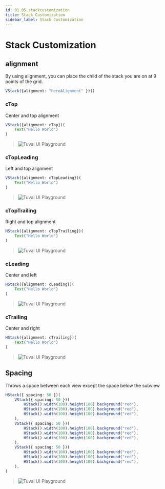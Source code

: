 ```yaml
---
id: 01.05.stackcustomization
title: Stack Customization
sidebar_label: Stack Customization
---
```

# Stack Customization
## alignment
By using alignment, you can place the child of the stack you are on at 9 points of the grid.
``` ts
VStack({alignment: "hereAlignment" })()
```

### cTop

Center and top alignment
``` ts
VStack({alignment: cTop})(
    Text("Hello World")
)

```
>![Tuval UI Playground](https://cdn.discordapp.com/attachments/997404959052148736/999265494123171941/unknown.png)

### cTopLeading

Left and top alignment
``` ts
VStack({alignment: cTopLeading})(
    Text("Hello World")
)

```
>![Tuval UI Playground](https://cdn.discordapp.com/attachments/997404959052148736/999266055895662682/unknown.png)

### cTopTrailing

Right and top alignment
``` ts
HStack({alignment: cTopTrailing})(
    Text("Hello World")
)

```
>![Tuval UI Playground](https://cdn.discordapp.com/attachments/997404959052148736/999267232897044581/unknown.png)

### cLeading
Center and left
``` ts
HStack({alignment: cLeading})(
    Text("Hello World")
)
```
>![Tuval UI Playground](https://cdn.discordapp.com/attachments/997404959052148736/999271173034614814/unknown.png)
### cTrailing
Center and right
``` ts
HStack({alignment: cTrailing})(
    Text("Hello World")
)
```
>![Tuval UI Playground](https://cdn.discordapp.com/attachments/997404959052148736/999271505475158016/unknown.png)

## Spacing 
Throws a space between each view except the space below the subview
``` ts
HStack({ spacing: 50 })(
    VStack({ spacing: 50 })(
        HStack().width(100).height(100).background("red"),
        HStack().width(100).height(100).background("red"),
        HStack().width(100).height(100).background("red"),
    ),
    VStack({ spacing: 50 })(
        HStack().width(100).height(100).background("red"),
        HStack().width(100).height(100).background("red"),
        HStack().width(100).height(100).background("red"),
    ),
    VStack({ spacing: 50 })(
        HStack().width(100).height(100).background("red"),
        HStack().width(100).height(100).background("red"),
        HStack().width(100).height(100).background("red"),
    ),
)
```
>![Tuval UI Playground](https://cdn.discordapp.com/attachments/997404959052148736/1001025020325281833/unknown.png)
